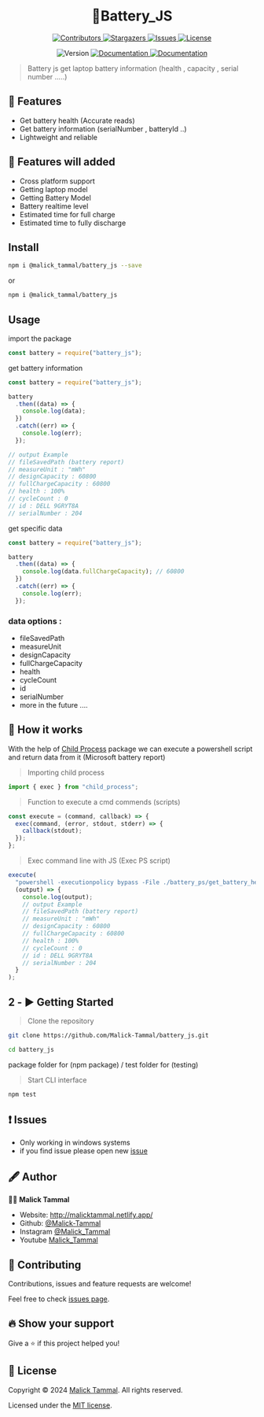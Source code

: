 <h1 align="center">🔋Battery_JS</h1>

<p align="center">
<a href="https://github.com/Malick-Tammal/battery_js/graphs/contributors" target="_blank">
  <img alt="Contributors" src="https://img.shields.io/github/contributors/Malick-Tammal/battery_js.svg?style=for-the-badge">
</a>
<a href="https://github.com/Malick-Tammal/battery_js/stargazers" target="_blank">
  <img alt="Stargazers" src="https://img.shields.io/github/stars/Malick-Tammal/battery_js.svg?style=for-the-badge">
</a>
<a href="https://github.com/Malick-Tammal/battery_js/issues" target="_blank">
  <img alt="Issues" src="https://img.shields.io/github/issues/Malick-Tammal/battery_js.svg?style=for-the-badge">
</a>
<a href="https://github.com/Malick-Tammal/battery_js/blob/main/LICENSE" target="_blank">
  <img alt="License" src="https://img.shields.io/github/license/Malick-Tammal/battery_js.svg?style=for-the-badge">
</a>
</p>

<p align="center">
  <img alt="Version" src="https://img.shields.io/badge/version-1.0.0-blue.svg?cacheSeconds=2592000" />
  <a href="https://github.com/Malick-Tammal/battery_js/blob/main/README.md" target="_blank">
    <img alt="Documentation" src="https://img.shields.io/badge/documentation-yes-brightgreen.svg" />
  </a>
    <a href="https://github.com/Malick-Tammal/battery_js/graphs/commit-activity" target="_blank">
    <img alt="Documentation" src="https://img.shields.io/badge/Maintained%3F-yes-green.svg" />
  </a>
</p>

> Battery js get laptop battery information (health , capacity , serial number .....)

## 🌟 Features

- Get battery health (Accurate reads)
- Get battery information (serialNumber , batteryId ..)
- Lightweight and reliable

## 🚀 Features will added

- Cross platform support
- Getting laptop model
- Getting Battery Model
- Battery realtime level
- Estimated time for full charge
- Estimated time to fully discharge

## Install

```sh
npm i @malick_tammal/battery_js --save
```

or

```sh
npm i @malick_tammal/battery_js
```

## Usage

import the package

```js
const battery = require("battery_js");
```

get battery information

```js
const battery = require("battery_js");

battery
  .then((data) => {
    console.log(data);
  })
  .catch((err) => {
    console.log(err);
  });

// output Example
// fileSavedPath (battery report)
// measureUnit : "mWh"
// designCapacity : 60800
// fullChargeCapacity : 60800
// health : 100%
// cycleCount : 0
// id : DELL 9GRYT8A
// serialNumber : 204
```

get specific data

```js
const battery = require("battery_js");

battery
  .then((data) => {
    console.log(data.fullChargeCapacity); // 60800
  })
  .catch((err) => {
    console.log(err);
  });
```

### data options :

- fileSavedPath
- measureUnit
- designCapacity
- fullChargeCapacity
- health
- cycleCount
- id
- serialNumber
- more in the future ....

## 📖 How it works

With the help of [Child Process](https://www.npmjs.com/package/childprocess) package we can execute a powershell script and return data from it (Microsoft battery report)

> Importing child process

```js
import { exec } from "child_process";
```

> Function to execute a cmd commends (scripts)

```js
const execute = (command, callback) => {
  exec(command, (error, stdout, stderr) => {
    callback(stdout);
  });
};
```

> Exec command line with JS (Exec PS script)

```js
execute(
  "powershell -executionpolicy bypass -File ./battery_ps/get_battery_health.PS1",
  (output) => {
    console.log(output);
    // output Example
    // fileSavedPath (battery report)
    // measureUnit : "mWh"
    // designCapacity : 60800
    // fullChargeCapacity : 60800
    // health : 100%
    // cycleCount : 0
    // id : DELL 9GRYT8A
    // serialNumber : 204
  }
);
```

## 2 - ▶️ Getting Started

> Clone the repository

```sh
git clone https://github.com/Malick-Tammal/battery_js.git
```
```sh
cd battery_js
```
package folder for (npm package) / test folder for (testing)

> Start CLI interface

```sh
npm test
```

## ❗ Issues

- Only working in windows systems
- if you find issue please open new [issue](https://github.com/Malick-Tammal/battery_js/issues/new)

## 🖋️ Author

🧑🏽 **Malick Tammal**

- Website: http://malicktammal.netlify.app/
- Github: [@Malick-Tammal](https://github.com/Malick-Tammal)
- Instagram [@Malick_Tammal](https://www.instagram.com/malick_tammal/)
- Youtube [Malick_Tammal](https://www.youtube.com/channel/UCmLTg0TBizTda3dpSObkA2w)

## 🤝 Contributing

Contributions, issues and feature requests are welcome!

Feel free to check [issues page](https://github.com/Malick-Tammal/battery_js/issues).

## 🔥 Show your support

Give a ⭐️ if this project helped you!

## 📜 License

Copyright © 2024 [Malick Tammal](https://github.com/Malick-Tammal). All rights reserved.

Licensed under the [MIT license](https://github.com/Malick-Tammal/battery_js/blob/master/LICENSE).
